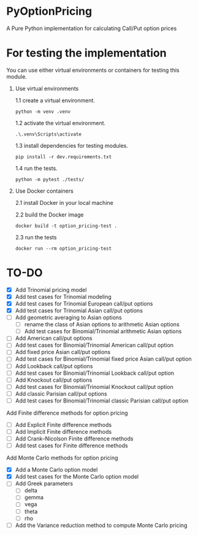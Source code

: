 # PyOptionPricing
A Pure Python implementation for calculating Call/Put option prices

# For testing the implementation
You can use either virtual environments or containers for testing this module.

1. Use virtual environments
    
    1.1 create a virtual environment.
    ```
    python -m venv .venv
    ```
    1.2 activate the virtual environment.
    ```
    .\.venv\Scripts\activate
    ```
    1.3 install dependencies for testing modules.
    ```
    pip install -r dev.requirements.txt
    ```
    1.4 run the tests.
    ```
    python -m pytest ./tests/
    ```
2. Use Docker containers

    2.1 install Docker in your local machine

    2.2 build the Docker image
    ```
    docker build -t option_pricing-test .
    ```
    2.3 run the tests 
    ```
    docker run --rm option_pricing-test
    ```

# TO-DO
- [x] Add Trinomial pricing model
- [x] Add test cases for Trinomial modeling
- [x] Add test cases for Trinomial European call/put options
- [x] Add test cases for Trinomial Asian call/put options
- [ ] Add geometric averaging to Asian options
    - [ ] rename the class of Asian options to arithmetic Asian options
    - [ ] Add test cases for Binomial/Trinomial arithmetic Asian options
- [ ] Add American call/put options
- [ ] Add test cases for Binomial/Trinomial American call/put option
- [ ] Add fixed price Asian call/put options
- [ ] Add test cases for Binomial/Trinomial fixed price Asian call/put option
- [ ] Add Lookback call/put options
- [ ] Add test cases for Binomial/Trinomial Lookback call/put option
- [ ] Add Knockout call/put options
- [ ] Add test cases for Binomial/Trinomial Knockout call/put option
- [ ] Add classic Parisian call/put options
- [ ] Add test cases for Binomial/Trinomial classic Parisian call/put option

Add Finite difference methods for option pricing
- [ ] Add Explicit Finite difference methods
- [ ] Add Implicit Finite difference methods
- [ ] Add Crank–Nicolson Finite difference methods
- [ ] Add test cases for Finite difference methods

Add Monte Carlo methods for option pricing
- [x] Add a Monte Carlo option model
- [x] Add test cases for the Monte Carlo option model 
- [ ] Add Greek parameters
    - [ ] delta
    - [ ] gemma
    - [ ] vega
    - [ ] theta
    - [ ] rho
- [ ] Add the Variance reduction method to compute Monte Carlo pricing